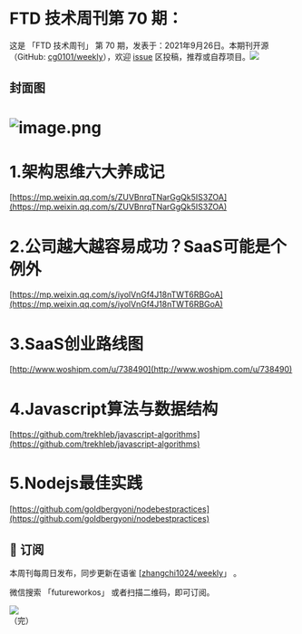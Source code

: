 # FTD 技术周刊第 70 期：
这是 「FTD 技术周刊」 第 70 期，发表于：2021年9月26日。本期刊开源（GitHub: [cg0101/weekly](https://github.com/cg0101/weekly)），欢迎 [issue](https://github.com/cg0101/weekly/issues) 区投稿，推荐或自荐项目。![](https://visitor-badge.glitch.me/badge?page_id=cg0101.weekly) <a href="https://www.linkedin.com/in/%E9%A9%B0-%E5%BC%A0-60669710a/">
        </a>
## 封面图


# ![image.png](https://cdn.nlark.com/yuque/0/2021/png/132503/1624246154349-dae85c40-bf47-41b4-9017-72d7b6170c87.png#clientId=uefbf045c-a1c4-4&from=paste&height=1666&id=ue3f5db94&margin=%5Bobject%20Object%5D&name=image.png&originHeight=1666&originWidth=1080&originalType=binary&ratio=1&size=1617047&status=done&style=none&taskId=u9aa51aee-8494-43a4-bdf0-6f32c6e80c8&width=1080)
# 1.架构思维六大养成记
[https://mp.weixin.qq.com/s/ZUVBnrqTNarGgQk5IS3ZOA](https://mp.weixin.qq.com/s/ZUVBnrqTNarGgQk5IS3ZOA) <br />

# 2.公司越大越容易成功？SaaS可能是个例外
[https://mp.weixin.qq.com/s/iyolVnGf4J18nTWT6RBGoA](https://mp.weixin.qq.com/s/iyolVnGf4J18nTWT6RBGoA) <br />

# 3.SaaS创业路线图
[http://www.woshipm.com/u/738490](http://www.woshipm.com/u/738490) <br />

# 4.Javascript算法与数据结构
[https://github.com/trekhleb/javascript-algorithms](https://github.com/trekhleb/javascript-algorithms) <br />

# 5.Nodejs最佳实践
[https://github.com/goldbergyoni/nodebestpractices](https://github.com/goldbergyoni/nodebestpractices) 



## 📅 订阅
本周刊每周日发布，同步更新在语雀 [[zhangchi1024/weekly](https://www.yuque.com/zhangchi1024/weekly)」 。


微信搜索 「futureworkos」 或者扫描二维码，即可订阅。
<div align="left"> <img src="https://cdn.nlark.com/yuque/0/2021/jpeg/132503/1640750963398-e8538e9e-6b96-46f7-abff-c93b56bdd377.jpeg?x-oss-process=image%2Fwatermark%2Ctype_d3F5LW1pY3JvaGVp%2Csize_36%2Ctext_5byg6amw%2Ccolor_FFFFFF%2Cshadow_50%2Ct_80%2Cg_se%2Cx_10%2Cy_10%2Fresize%2Cw_426%2Climit_0" ></div>
    （完）
